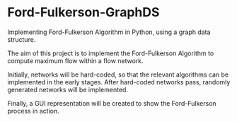 # Ford-Fulkerson-GraphDS
Implementing Ford-Fulkerson Algorithm in Python, using a graph data structure.

The aim of this project is to implement the Ford-Fulkerson Algorithm to compute maximum flow
within a flow network. 

Initially, networks will be hard-coded, so that the relevant algorithms can be implemented
in the early stages. After hard-coded networks pass, randomly generated networks will be 
implemented.

Finally, a GUI representation will be created to show the Ford-Fulkerson process in action.
